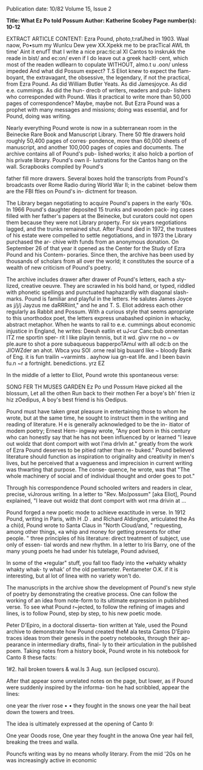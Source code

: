 Publication date: 10/82
Volume 15, Issue 2

**Title: What Ez Po told Possum**
**Author: Katherine Scobey**
**Page number(s): 10-12**

EXTRACT ARTICLE CONTENT:
Ezra Pound, photo,t:rafJhed in 1903. 
Waal naow, Po•sum my Wunlcu 
Dew yew XX.Xpekk me to be pracTical 
AWL th time' 
Aint it enufT that I write a nice prac:tic:al 
XI Cantos to inskrukk the reade in bist/ and 
ec:on/ even if I do leave out a greek hacltl· 
cent, which most of the readen wdllearn to 
copulate WITHOUT, almo.t u 
.oon/ 
unless impeded 
And what did Possum expect? 
T.S Eliot knew to expect the flam-
boyant, the extravagant, the obsessive, 
the legendary, if not the practical, 
from Ezra Pound. As did William 
Butler Yeats. As did Jamesjoyce. As 
did e.e. cummings. As did the hun-
drecb of writers, readers and pub-
lishers who corresponded with 
Pound. Was it practical to write more 
than 50,000 pages of correspondence? 
Maybe, maybe not. But Ezra Pound 
was a prophet with many messages and 
missions; doing was essential, and for 
Pound, doing was writing. 

Nearly everything Pound wrote is 
now in a subterranean room in the 
Beinecke Rare Book and Manuscript 
Library. There 50 ftle drawers hold 
roughly 50,400 pages of corres· 
pondence, more than 60,000 sheets of 
manuscript, and another 100,000 
pages of copies and documents. The 
archive contains all of Pound's pub-
lished·works; it also holcb a portion of 
his private library. Pound's own il-
lustrations for the Cantos hang on the 
wall. Scrapbooks compiled by Pound's


father fill more drawers. Several boxes 
hold the transcripts from Pound's 
broadcasts over Rome Radio during 
World War II; in the cabinet ·below 
them are the FBI ftles on Pound's in-
dictment for treason. 

The Library began negotiating to 
acquire Pound's papers in the early 
'60s. 
In 
1966 Pound's daughter 
deposited 15 trunks and wooden pack-
ing cases filled with her father's papers 
at the Beinecke, but curators could not 
open them because they were not 
Library property. 
For six 
years 
negotiations lagged, and the trunks 
remained shut. After Pound died in 
1972, the trustees of his estate were 
compelled to settle negotiations, and in 
1973 the Library purchased the ar-
chive with funds from an anonymous 
donation. On September 26 of that 
year it opened as the Center for the 
Study of Ezra Pound and his Contem-
poraries. Since then, the archive has 
been used by thousands of scholars 
from all over the world; it constitutes 
the source of a wealth of new criticism 
of Pound's poetry. 

The archive includes drawer after 
drawer of Pound's letters, each a sty-
lized, 
creative oeuvre. 
They are 
scrawled in his bold hand, or typed, 
riddled with phonetic spellings and 
punctuated haphazardly with diagonal 
slash-marks. Pound is familiar and 
playful in the letters. He salutes James 
Joyce as j/j/j Jayzus me daRRRiint," 
and he and T. S. Eliot address each 
other regularly as Rabbit and Possum. 
With a 
curious style that seems 
apropriate to this unorthodox poet, the 
letters express unabashed opinion in 
whacky, abstract metaphor. When he 
wants to rail to e.e. cummings about 
economic injustice in England, he 
writes: 
Deeuh eatlin et uJ<ur 
Canc:bub onnentan ITZ rne sportin sper-
rit I like playin tennis, but it wd. givv rne no 
~ 
ov ple.aure to shot a pore subaqueous 
bapperpoTAmul with all odc:b on the 
JIOWZder an ahot. 
Wbca you SOl .orne real big buuard like ~ 
bloody Bank of Eng. it is fun trailin ~varmints 
. aayhow iua gn-eat life. and I been 
bavin fu.n ~r a fortnight. 
benedictions. 
yrz EZ 

In the middle of a letter to Eliot, 
Pound wrote this spontaneous verse: 

SONG FER TH MUSES GARDEN 
Ez Po und Possum 
Have picked all the blossum, 
Let all the othen 
Run back to their mothen 
Fer a 
boye's 
bh' frien 
iz hiz 
zOedipus, 
A boy's best friend is his Oedipus. 

Pound must have taken great 
pleasure in entertaining those to whom 
he wrote, but at the same time, he 
sought to instruct them in the writing 
and reading of literature. 
H e 
is 
generally acknowledged to be the in-
itiator of modem poetry; Ernest Hem-
ingway wrote, "Any poet born in this 
century who can honestly say that he 
has not been influenced by or learned 
"I leave out woldz that dont 
comport with wot l'ma drlvln 
at." 
greatly from the work of Ezra Pound 
deserves to be pitied rather than re-
buked." Pound believed 
literature 
should function as inspiration to 
originality and creativity in men's 
lives, but he perceived that a vagueness 
and imprecision in current writing was 
thwarting that purpose. The conse-
quence, he wrote, was that "The whole 
machinery of social and of individual 
thought and order goes to pot." 

Through his correspondence Pound 
schooled writers and readers in clear, 
precise, viJrorous writing. In a letter to 
"Rev. Mo/possum" [aka Eliot], Pound 
explained, "I leave out woidz that dont 
comport with wot rma drivin at ... 

Pound forged a new poetic mode to 
achieve exactitude in verse. In 1912 
Pound, writing in Paris, with H .D . 
and Richard Aldington, articulated the 
As a chi(d, Pound wrote to Santa Claus in "North Cloud/and, " requesting, 
among other things, «a whip and money for getting presents for other people. " 
three principles of his literature: direct 
treatment of subject, use only of essen-
tial words and new rhythm. In a letter 
to Iris Barry, one of the many young 
poets he had under his tutelage, Pound 
advised, 

In some of the •regular" stuff, you fall too 
flady into the •whakty whakty whakty whak-
ty whak' of the old pentameter. Pentameter 
O.K. if it is interesting, but al lot of linea 
with no variety won't do. 

The manuscripts in the archive show 
the development of Pound's new style 
of poetry by demonstrating the 
creative process. One can follow the 
working of an idea from note-form to 
its ultimate expression in published 
verse. To see what Pound r~jected, to 
follow the refining of images and lines, 
is to follow Pound, step by step, to his 
new poetic mode. 

Peter D'Epiro, in a doctoral disserta-
tion written at Yale, used the Pound 
archive to demonstrate how Pound 
created theM ala testa Cantos D'Epiro 
traces ideas trom their genesis in the 
poetry notebooks, through their ap-
pearance in intermediary drafts, final-
ly to their articulation in the published 
poem. Taking notes from a history 
book, Pound wrote in his notebook for 
Canto 8 these facts: 

1#2. hail 
broken towers 
& wal.ls 
3 Aug. 
sun (eclipsed 
oscuro). 

After that appear some unrelated notes 
on the page, but lower, as if Pound 
were suddenly inspired by the informa-
tion he had scribbled, appear the lines: 

one year the river rose 
• 
• they fought in the snows 
one year the hail 
beat down the towers 
and trees. 

The idea is ultimately expressed at the 
opening of Canto 9: 

One year Ooods rose, 
One year they fought in the anowa 
One year hail fell, breaking the 
trees and walla. 

Pouncfs writing was by no means 
wholly literary. From the mid '20s on 
he was increasingly active in economic